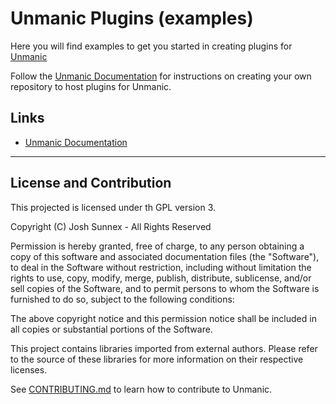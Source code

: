 # Unmanic Plugins (examples)

Here you will find examples to get you started in creating plugins for [Unmanic](https://github.com/Josh5/unmanic)

Follow the [Unmanic Documentation](http://localhost:3000/docs/plugins/plugin_repos/creating_your_own_repo) 
for instructions on creating your own repository to host plugins for Unmanic.


## Links

 - [Unmanic Documentation](https://docs.unmanic.app/docs/)


---
## License and Contribution

This projected is licensed under th GPL version 3. 

Copyright (C) Josh Sunnex - All Rights Reserved

Permission is hereby granted, free of charge, to any person obtaining a copy
of this software and associated documentation files (the "Software"), to deal
in the Software without restriction, including without limitation the rights
to use, copy, modify, merge, publish, distribute, sublicense, and/or sell
copies of the Software, and to permit persons to whom the Software is
furnished to do so, subject to the following conditions:
 
The above copyright notice and this permission notice shall be included in all
copies or substantial portions of the Software.

This project contains libraries imported from external authors.
Please refer to the source of these libraries for more information on their respective licenses.

See [CONTRIBUTING.md](docs/CONTRIBUTING.md) to learn how to contribute to Unmanic.
